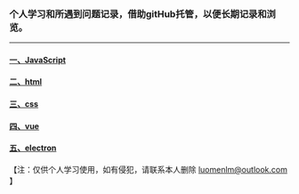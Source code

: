 ### 个人学习和所遇到问题记录，借助gitHub托管，以便长期记录和浏览。
---
#### [一、JavaScript](./src/js/HOME.md)

#### [二、html](./src/html/HOME.md)

#### [三、css](./src/css/HOME.md)

#### [四、vue](./src/vue/HOME.md)

#### [五、electron](./src/electron/home.md)

【注：仅供个人学习使用，如有侵犯，请联系本人删除 luomenlm@outlook.com 】

